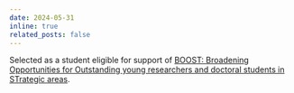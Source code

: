 ```yaml
---
date: 2024-05-31
inline: true
related_posts: false
---
```


Selected as a student eligible for support of [BOOST: Broadening Opportunities for Outstanding young researchers and doctoral students in STrategic areas](https://www.jst.go.jp/jisedai/boost-s/index.html).

